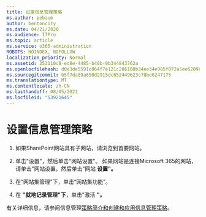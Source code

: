 ```yaml
---
title: 设置信息管理策略
ms.author: pebaum
author: bentoncity
ms.date: 04/21/2020
ms.audience: ITPro
ms.topic: article
ms.service: o365-administration
ROBOTS: NOINDEX, NOFOLLOW
localization_priority: Normal
ms.assetid: 253110c8-ed8e-4485-b40b-0b344843762a
ms.openlocfilehash: d0e3de5591c064f7e121c206180b34ee34e985f872a5ee6209889ecad6eaa32c
ms.sourcegitcommit: b5f7da89a650d2915dc652449623c78be6247175
ms.translationtype: MT
ms.contentlocale: zh-CN
ms.lasthandoff: 08/05/2021
ms.locfileid: "53921645"
---
```

# <a name="set-up-information-management-policies"></a>设置信息管理策略

1. 如果SharePoint网站具有子网站，请浏览到首要网站。
    
2. 单击"设置"，然后单击"网站设置"。 如果网站是连接Microsoft 365的网站，请单击"网站设置，然后单击"网站 **设置"。** 
    
3. 在“网站集管理”下，单击“网站集功能”。
    
4. 在 **"就地记录管理"下**，单击"激活 **"。**
    
有关详细信息，请参阅信息管理[策略简介和](https://go.microsoft.com/fwlink/?linkid=404239)[创建和应用信息管理策略](https://go.microsoft.com/fwlink/?linkid=2003916)。
  

